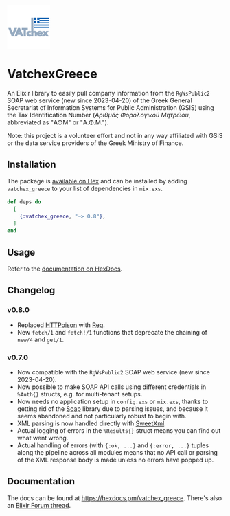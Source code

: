 <img src="./assets/logo.png" width="100" height="100">

# VatchexGreece

An Elixir library to easily pull company information from the `RgWsPublic2` SOAP web service (new since 2023-04-20) of the Greek General Secretariat of Information Systems for Public Administration (GSIS) using the Tax Identification Number (_Αριθμός Φορολογικού Μητρώου_, abbreviated as "ΑΦΜ" or "Α.Φ.Μ.").

Note: this project is a volunteer effort and not in any way affiliated with GSIS or the data service providers of the Greek Ministry of Finance.

## Installation

The package is [available on Hex](https://hex.pm/packages/vatchex_greece) and can be installed
by adding `vatchex_greece` to your list of dependencies in `mix.exs`.

```elixir
def deps do
  [
    {:vatchex_greece, "~> 0.8"},
  ]
end
```

## Usage

Refer to the [documentation on HexDocs](https://hexdocs.pm/vatchex_greece/VatchexGreece.html).

## Changelog

### v0.8.0

- Replaced [HTTPoison](https://hex.pm/packages/httpoison) with [Req](https://hex.pm/packages/req).
- New `fetch/1` and `fetch!/1` functions that deprecate the chaining of `new/4` and `get/1`.

### v0.7.0

- Now compatible with the `RgWsPublic2` SOAP web service (new since 2023-04-20).
- Now possible to make SOAP API calls using different credentials in `%Auth{}` structs, e.g. for multi-tenant setups.
- Now needs no application setup in `config.exs` or `mix.exs`, thanks to getting rid of the [Soap](https://github.com/elixir-soap/soap) library due to parsing issues, and because it seems abandoned and not particularly robust to begin with.
- XML parsing is now handled directly with [SweetXml](https://hexdocs.pm/sweet_xml/SweetXml.html).
- Actual logging of errors in the `%Results{}` struct means you can find out what went wrong.
- Actual handling of errors (with `{:ok, ...}` and `{:error, ...}` tuples along the pipeline across all modules means that no API call or parsing of the XML response body is made unless no errors have popped up.

## Documentation

The docs can be found at <https://hexdocs.pm/vatchex_greece>. There's also an [Elixir Forum thread](https://elixirforum.com/t/vatchexgreece-a-library-for-retrieving-greek-company-info-from-the-soap-web-service-of-gsis-using-the-vat-id/54425).
